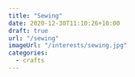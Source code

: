 ```yaml
---
title: "Sewing"
date: 2020-12-30T11:10:26+10:00
draft: true
url: "/sewing"
imageUrl: "/interests/sewing.jpg"
categories:
  - crafts
---
```

